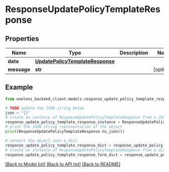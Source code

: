 # ResponseUpdatePolicyTemplateResponse


## Properties

Name | Type | Description | Notes
------------ | ------------- | ------------- | -------------
**data** | [**UpdatePolicyTemplateResponse**](UpdatePolicyTemplateResponse.md) |  | 
**message** | **str** |  | [optional] 

## Example

```python
from onelens_backend_client.models.response_update_policy_template_response import ResponseUpdatePolicyTemplateResponse

# TODO update the JSON string below
json = "{}"
# create an instance of ResponseUpdatePolicyTemplateResponse from a JSON string
response_update_policy_template_response_instance = ResponseUpdatePolicyTemplateResponse.from_json(json)
# print the JSON string representation of the object
print(ResponseUpdatePolicyTemplateResponse.to_json())

# convert the object into a dict
response_update_policy_template_response_dict = response_update_policy_template_response_instance.to_dict()
# create an instance of ResponseUpdatePolicyTemplateResponse from a dict
response_update_policy_template_response_form_dict = response_update_policy_template_response.from_dict(response_update_policy_template_response_dict)
```
[[Back to Model list]](../README.md#documentation-for-models) [[Back to API list]](../README.md#documentation-for-api-endpoints) [[Back to README]](../README.md)


